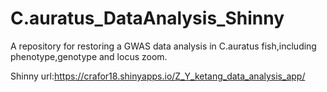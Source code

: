 # C.auratus_DataAnalysis_Shinny

A repository for restoring a GWAS data analysis in C.auratus fish,including phenotype,genotype and locus zoom.

Shinny url:https://crafor18.shinyapps.io/Z_Y_ketang_data_analysis_app/
